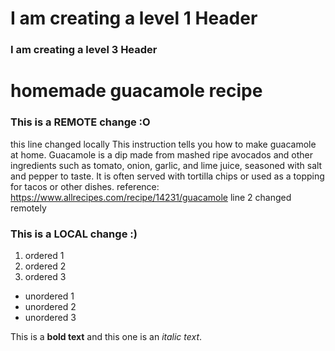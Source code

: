 # I am creating a level 1 Header
### I am creating a level 3 Header

# homemade guacamole recipe
### This is a REMOTE change :O
this line changed locally
This instruction tells you how to make guacamole at home. Guacamole is a dip made from mashed ripe avocados and other ingredients such as tomato, onion, garlic, and lime juice, seasoned with salt and pepper to taste. It is often served with tortilla chips or used as a topping for tacos or other dishes.
reference: https://www.allrecipes.com/recipe/14231/guacamole
line 2 changed remotely
### This is a LOCAL change :)

1. ordered 1
2. ordered 2
3. ordered 3

- unordered 1
- unordered 2
- unordered 3

This is a **bold text** and this one is an *italic text*. 

